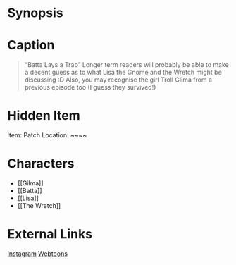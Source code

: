 # Synopsis


# Caption
> “Batta Lays a Trap” Longer term readers will probably be able to make a decent guess as to what Lisa the Gnome and the Wretch might be discussing :D Also, you may recognise the girl Troll Glima from a previous episode too (I guess they survived!)

# Hidden Item
Item: Patch
Location: ~~~~

# Characters
* [[Gilma]]
* [[Batta]]
* [[Lisa]]
* [[The Wretch]]

# External Links
[Instagram]()
[Webtoons](https://www.webtoons.com/en/challenge/twistwood-tales/94-batta-lays-a-trap/viewer?title_no=344740&episode_no=100)
